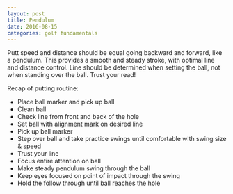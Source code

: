 ```yaml
---
layout: post
title: Pendulum
date: 2016-08-15
categories: golf fundamentals
---
```


Putt speed and distance should be equal going backward and forward, like a pendulum.  This provides a smooth and steady stroke, with optimal line and distance control.  Line should be determined when setting the ball, not when standing over the ball.  Trust your read!

Recap of putting routine:

* Place ball marker and pick up ball
* Clean ball
* Check line from front and back of the hole
* Set ball with alignment mark on desired line
* Pick up ball marker
* Step over ball and take practice swings until comfortable with swing size & speed
* Trust your line
* Focus entire attention on ball 
* Make steady pendulum swing through the ball
* Keep eyes focused on point of impact through the swing
* Hold the follow through until ball reaches the hole
